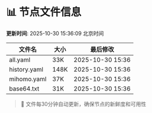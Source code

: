 # 📊 节点文件信息

**更新时间**: 2025-10-30 15:36:09 北京时间

| 文件名 | 大小 | 最后修改 |
|--------|------|----------|
| all.yaml | 33K | 2025-10-30 15:36 |
| history.yaml | 148K | 2025-10-30 15:36 |
| mihomo.yaml | 37K | 2025-10-30 15:36 |
| base64.txt | 31K | 2025-10-30 15:36 |

> 🔄 文件每30分钟自动更新，确保节点的新鲜度和可用性
